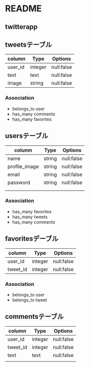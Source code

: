 # README

## twitterapp

## tweetsテーブル
|column|Type|Options|
|------|----|-------|
|user_id|integer|null:false|
|text|text|null:false|
|image|string|null:false|

### Association
- belongs_to user
- has_many comments
- has_many favorites

## usersテーブル
|column|Type|Options|
|------|----|-------|
|name|string|null:false|
|profile_image|string|null:false|
|email|string|null:false|
|password|string|null:false|
||||
||||

### Association
- has_many favorites
- has_many tweets
- has_many comments

## favoritesデーブル
|column|Type|Options|
|------|----|-------|
|user_id|integer|null:false|
|tweet_id|integer|null:false|

### Association
- belongs_to user
- belongs_to tweet

## commentsテーブル
|column|Type|Options|
|------|----|-------|
|user_id|integer|null:false|
|tweet_id|integer|null:false|
|text|text|null:false|
||||

